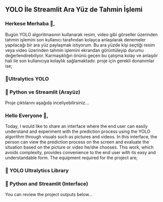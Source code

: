 ## YOLO İle Streamlit Ara Yüz de Tahmin İşlemi
### Herkese Merhaba 👋,
Bugün YOLO algoritmasının kullanarak resim, video gibi görseller üzerinden tahmin işlemini son kullanıcı tarafından kolayca anlaşılarak denemeler yapılacağı bir ara yüz paylaşmak istiyorum. Bu ara yüzde kişi seçtiği resim veya video üzerinden tahmin işlemini ekrandan görüntüleyip durumu değerlendirebiliyor. Karmaşıklığın önünü geçen bu çalışma kolay ve anlaşılır hali ile son kullanıcıya kolaylık sağlamaktadır. proje için gerekli donanımlar ise;

### 🚀Ultralytics YOLO

### 🐍 Python ve Streamlit (Arayüz)

Proje çıktılarını aşağıda inceliyebilirsiniz...

### Hello Everyone 👋,
Today, I would like to share an interface where the end user can easily understand and experiment with the prediction process using the YOLO algorithm through visuals such as pictures and videos. In this interface, the person can view the prediction process on the screen and evaluate the situation based on the picture or video he/she chooses. This work, which avoids complexity, provides convenience to the end user with its easy and understandable form. The equipment required for the project are;

### 🚀 YOLO Ultralytics Library

### 🐍 Python and Streamlit (Interface)

You can review the project outputs below...
